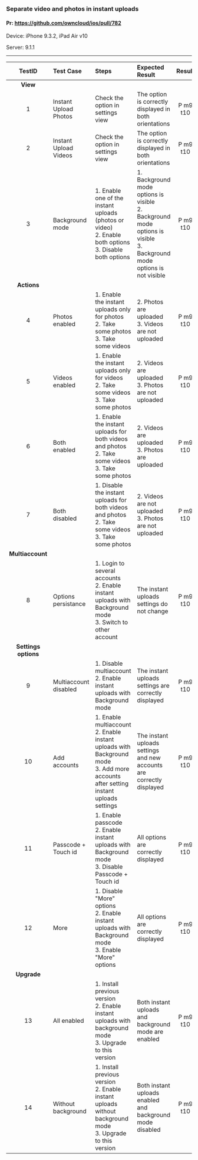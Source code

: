 ###  Separate video and photos in instant uploads 

#### Pr: https://github.com/owncloud/ios/pull/782 

Device: iPhone 9.3.2, iPad Air v10

Server: 9.1.1 


---

 
| TestID | Test Case | Steps | Expected Result | Result | Related Comment |
| :----: | :-------- | :---- | :-------------- | :----: | :------ |
|**View**||||||
| 1 | Instant Upload Photos | Check the option in settings view| The option is correctly displayed in both orientations  | P m9 t10| SOLVED: Photos enabes Videos switch  |
| 2 | Instant Upload Videos | Check the option in settings view| The option is correctly displayed in both orientations  | P m9 t10|  |
| 3 | Background mode | 1. Enable one of the instant uploads (photos or video)<br>2. Enable both options<br>3. Disable both options| 1. Background mode options is visible<br>2. Background mode options is visible<br>3. Background mode options is not visible  | P m9 t10 |  |
|**Actions**||||||
| 4 | Photos enabled | 1. Enable the instant uploads only for photos<br>2. Take some photos<br>3. Take some videos| 2. Photos are uploaded<br>3. Videos are not uploaded  | P m9 t10 | SOLVED: Files before enabling are uploaded or after reopen  |
| 5 | Videos enabled | 1. Enable the instant uploads only for videos<br>2. Take some videos<br>3. Take some photos| 2. Videos are uploaded<br>3. Photos are not uploaded  | P m9 t10 | SOLVED: Files before enabling are uploaded or after reopen|
| 6 | Both enabled | 1. Enable the instant uploads for both videos and photos<br>2. Take some videos<br>3. Take some photos| 2. Videos are uploaded<br>3. Photos are uploaded  | P m9 t10 |  |
| 7 | Both disabled | 1. Disable the instant uploads for both videos and photos<br>2. Take some videos<br>3. Take some photos| 2. Videos are not uploaded<br>3. Photos are not uploaded  | P m9 t10 | SOLVED: Files before enabling are uploaded or after reopen|
|**Multiaccount**||||||
| 8 | Options persistance | 1. Login to several accounts<br>2. Enable instant uploads with Background mode<br>3. Switch to other account| The instant uploads settings do not change | P m9 t10 | SOLVED: Disbled option is enabled switching the account |
|**Settings options**||||||
| 9 | Multiaccount disabled | 1. Disable multiaccount<br>2. Enable instant uploads with Background mode| The instant uploads settings are correctly displayed | P m9 t10 |  |
| 10 | Add accounts | 1. Enable multiaccount<br>2. Enable instant uploads with Background mode<br>3. Add more accounts after setting instant uploads settings| The instant uploads settings and new accounts are correctly displayed | P m9 t10 |  |
| 11 | Passcode + Touch id | 1. Enable passcode<br>2. Enable instant uploads with Background mode<br>3. Disable Passcode + Touch id| All options are correctly displayed | P m9 t10 |  |
| 12 | More | 1. Disable "More" options<br>2. Enable instant uploads with Background mode<br>3. Enable "More" options| All options are correctly displayed | P m9 t10 |  |
|**Upgrade**||||||
| 13 | All enabled | 1. Install previous version<br>2. Enable instant uploads with background mode<br>3. Upgrade to this version| Both instant uploads and background mode are enabled | P m9 t10 |  |
| 14 | Without background | 1. Install previous version<br>2. Enable instant uploads without background mode<br>3. Upgrade to this version| Both instant uploads enabled and background mode disabled | P m9 t10 |  |